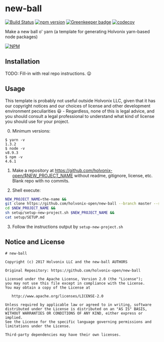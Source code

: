 # new-ball

[![Build Status](https://travis-ci.org/holvonix-open/new-ball.svg?branch=master)](https://travis-ci.org/holvonix-open/new-ball)
[![npm version](https://badge.fury.io/js/new-ball.svg)](https://badge.fury.io/js/new-ball)
[![Greenkeeper badge](https://badges.greenkeeper.io/holvonix-open/new-ball.svg)](https://greenkeeper.io/)
[![codecov](https://codecov.io/gh/holvonix-open/new-ball/branch/master/graph/badge.svg)](https://codecov.io/gh/holvonix-open/new-ball)

Make a new ball o' yarn (a template for generating Holvonix yarn-based node packages)

[![NPM](https://nodei.co/npm/new-ball.png?compact=true)](https://nodei.co/npm/new-ball/)

## Installation

TODO: Fill-in with real repo instructions. :stuck_out_tongue:

## Usage

This template is probably not useful outside Holvonix LLC, given that it has our
copyright notices and our choices of license and other development environment
peculiarities 😃 - Regardless, none of this is legal advice, and you should
consult a legal professional to understand what kind of license you should use
for your project.

0. Minimum versions:

```
$ yarn -v
1.3.2
$ node -v
v8.9.3
$ npm -v
4.6.1
```

1. Make a repository at https://github.com/holvonix-open/$NEW_PROJECT_NAME without readme, gitignore, license, etc. Blank repo with no commits.

2. Shell execute:

```sh
NEW_PROJECT_NAME=the-name &&
git clone https://github.com/holvonix-open/new-ball --branch master --single-branch $NEW_PROJECT_NAME &&
cd $NEW_PROJECT_NAME &&
sh setup/setup-new-project.sh $NEW_PROJECT_NAME &&
cat setup/SETUP.md
```

3. Follow the instructions output by `setup-new-project.sh`

## Notice and License

```
# new-ball

Copyright (c) 2017 Holvonix LLC and the new-ball AUTHORS

Original Repository: https://github.com/holvonix-open/new-ball

Licensed under the Apache License, Version 2.0 (the "License");
you may not use this file except in compliance with the License.
You may obtain a copy of the License at

   http://www.apache.org/licenses/LICENSE-2.0

Unless required by applicable law or agreed to in writing, software
distributed under the License is distributed on an "AS IS" BASIS,
WITHOUT WARRANTIES OR CONDITIONS OF ANY KIND, either express or implied.
See the License for the specific language governing permissions and
limitations under the License.

Third-party dependencies may have their own licenses.
```
